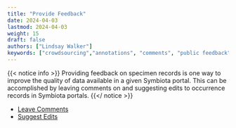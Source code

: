 ```yaml
---
title: "Provide Feedback"
date: 2024-04-03
lastmod: 2024-04-03
weight: 15
draft: false
authors: ["Lindsay Walker"]
keywords: ["crowdsourcing","annotations", "comments", "public feedback"]
---
```


{{< notice info >}}
Providing feedback on specimen records is one way to improve the quality of data available in a given Symbiota portal. This can be accomplished by leaving comments on and suggesting edits to occurrence records in Symbiota portals.
{{</ notice >}}
- [Leave Comments](/symbiota-docs/user/public_feedback/comment/)
- [Suggest Edits](/symbiota-docs/coll_manager/public_feedback/public_edits/)